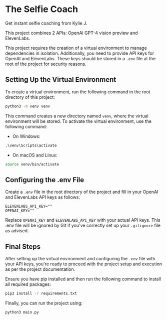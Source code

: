 
# The Selfie Coach
Get instant selfie coaching from Kylie J.

This project combines 2 APIs: OpenAI GPT-4 vision preview and ElevenLabs.

This project requires the creation of a virtual environment to manage dependencies in isolation. Additionally, you need to provide API keys for OpenAI and ElevenLabs. These keys should be stored in a `.env` file at the root of the project for security reasons.

## Setting Up the Virtual Environment

To create a virtual environment, run the following command in the root directory of this project:

```bash
python3 -m venv venv
```

This command creates a new directory named `venv`, where the virtual environment will be stored. To activate the virtual environment, use the following command:

- On Windows:
```cmd
.\venv\Scripts\activate
```

- On macOS and Linux:
```bash
source venv/bin/activate
```

## Configuring the .env File

Create a `.env` file in the root directory of the project and fill in your OpenAI and ElevenLabs API keys as follows:

```env
ELEVENLABS_API_KEY=""
OPENAI_KEY=""
```

Replace `OPENAI_KEY` and `ELEVENLABS_API_KEY` with your actual API keys. This .env file will be ignored by Git if you've correctly set up your `.gitignore` file as advised.

## Final Steps

After setting up the virtual environment and configuring the `.env` file with your API keys, you're ready to proceed with the project setup and execution as per the project documentation.

Ensure you have pip installed and then run the following command to install all required packages:

```bash
pip3 install -r requirements.txt
```

Finally, you can run the project using:

```bash
python3 main.py
```
